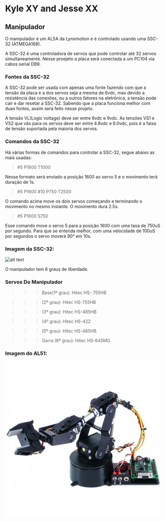 # Kyle XY and Jesse XX

## Manipulador
O manipulador é um AL5A da Lynxmotion e é controlado usando uma SSC-32 (ATMEGA168). 

A SSC-32 é uma controladora de servos que pode controlar até 32 servos simultaneamente. Nesse proejeto a placa será conectada a um PC104 via cabos serial DB9. 

### Fontes da SSC-32
A SSC-32 pode ser usada com apenas uma fonte fazendo com que a tensão da placa e a dos servos seja a mesma de 6vdc, mas devido a resistência das conexões, ou a outros fatores na eletrônica, a tensão pode cair e dar resetar a SSC-32. Sabendo que a placa funciona melhor com duas fontes, assim será feito nesse projeto.

A tensão VL(Logic voltage) deve ser entre 6vdc e 9vdc. As tensões VS1 e VS2 que vão para os servos deve ser entre 4.8vdc e 6.0vdc, pois é a faixa de tensão suportada pela maioria dos servos.

### Comandos da SSC-32
Há várias formas de comandos para controlar a SSC-32, segue abaixo as mais usadas:

> #5 P1600 T1000

Nesse formato será enviado a posição 1600 ao servo 5 e o movimento terá duração de 1s.

> #5 P1600 #10 P750 T2500

O comando acima move os dois servos começando e terminando o movimento no mesmo instante. O movimento dura 2.5s.

> #5 P1600 S750

Esse comando move o servo 5 para a posição 1600 com uma taxa de 750uS por segundo. Para que se entenda melhor, com uma velocidade de 100uS por segundos o servo moverá 90° em 10s.

### Imagem da SSC-32:
![alt text](https://github.com/lara-unb/Kyle_XY_Jesse_XX/blob/master/doc/img/SSC32_0.jpg?raw=true)


O manipulador tem 6 graus de liberdade.

### Servos Do Manipulador

>>>	Base(1º grau):	Hitec HS- 755HB

>>>	(2º grau):		Hitec HS-755HB

>>>	(3º grau):		Hitec HS-485HB

>>>	(4º grau):		Hitec HS-422

>>>	(5º grau):		Hitec HS-485HB

>>>	Garra (6º grau):	Hitec HS-645MG

### Imagem do AL51:
![alt text](https://github.com/lara-unb/Kyle_XY_Jesse_XX/blob/master/doc/img/AL5A.jpg?raw=true)
